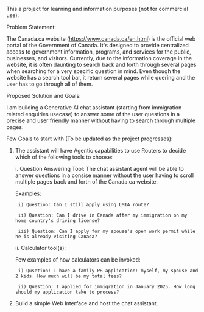 This a project for learning and information purposes (not for commercial use):

Problem Statement: 

The Canada.ca website (https://www.canada.ca/en.html) is the official web portal of the Government of Canada. It's designed to provide centralized access to government information, programs, and services for the public, businesses, and visitors. Currently, due to the information coverage in the website, it is often daunting to search back and forth through several pages when searching for a very specific question in mind. Even though the website has a search tool bar, it return several pages while quering and the user has to go through all of them.

Proposed Solution and Goals:

I am building a Generative AI chat assistant (starting from immigration related enquiries usecase) to answer some of the user questions in a precise and user friendly manner without having to search through multiple pages.

Few Goals to start with (To be updated as the project progresses):

1. The assistant will have Agentic capabilities to use Routers to decide which of the following tools to choose:


    i. Question Answering Tool:  The chat assistant agent will be able to answer questions in a consise manner without the user having to scroll multiple pages back and forth of the Canada.ca website.

    Examples: 

        i) Question: Can I still apply using LMIA route?

        ii) Question: Can I drive in Canada after my immigration on my home country's driving license?

        iii) Question: Can I apply for my spouse's open work permit while he is already visiting Canada?


    ii. Calculator tool(s): 
        
    Few examples of how calculators can be invoked:
        
        i) Qusetion: I have a family PR application: myself, my spouse and 2 kids. How much will be my total fees?

        ii) Question: I applied for immigration in January 2025. How long should my application take to process?


2. Build a simple Web Interface and host the chat assistant.